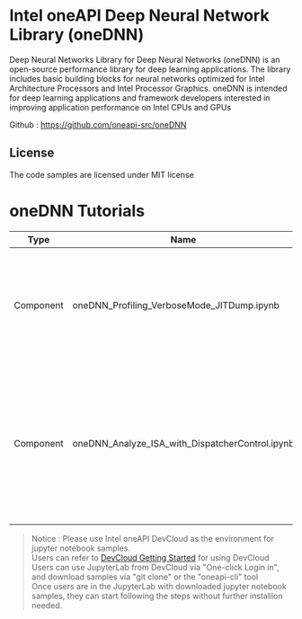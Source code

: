 # Intel oneAPI Deep Neural Network Library (oneDNN)

Deep Neural Networks Library for Deep Neural Networks (oneDNN) is an open-source performance library for deep learning applications. The library includes basic building blocks for neural networks optimized for Intel Architecture Processors and Intel Processor Graphics. oneDNN is intended for deep learning applications and framework developers interested in improving application performance on Intel CPUs and GPUs

Github : https://github.com/oneapi-src/oneDNN

## License  
The code samples are licensed under MIT license

# oneDNN Tutorials

| Type      | Name                 | Description                                                  |
| --------- | ----------------------- | ------------------------------------------------------------ |
| Component | oneDNN_Profiling_VerboseMode_JITDump.ipynb | This Jupyter Notebook demonstrates how to use Verbose Mode and JIT Dump to profile oneDNN samples. |
| Component | oneDNN_Analyze_ISA_with_DispatcherControl.ipynb | This Jupyter Notebook demonstrates how to use CPU Dispatch Control to generate JIT codes among different ISA on CPU and also analyze JIT kernels among ISAs.|
>  Notice : Please use Intel oneAPI DevCloud as the environment for jupyter notebook samples. \
Users can refer to [DevCloud Getting Started](https://devcloud.intel.com/oneapi/get-started/) for using DevCloud \
Users can use JupyterLab from DevCloud via "One-click Login in", and download samples via "git clone" or the "oneapi-cli" tool \
Once users are in the JupyterLab with downloaded jupyter notebook samples, they can start following the steps without further installion needed.
